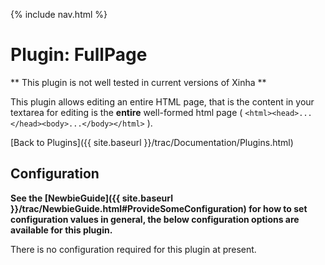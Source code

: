 {% include nav.html %}

# Plugin: FullPage 

** This plugin is not well tested in current versions of Xinha **

This plugin allows editing an entire HTML page, that is the content in your textarea for editing is the **entire** well-formed html page ( `<html><head>...</head><body>...</body></html>` ).

[Back to Plugins]({{ site.baseurl }}/trac/Documentation/Plugins.html)

## Configuration

**See the [NewbieGuide]({{ site.baseurl }}/trac/NewbieGuide.html#ProvideSomeConfiguration) for how to set configuration values in general, the below configuration options are available for this plugin.**

There is no configuration required for this plugin at present.
